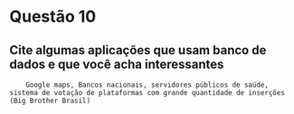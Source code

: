 # Questão 10

## Cite  algumas  aplicações  que  usam  banco  de  dados  e  que  você  acha interessantes

```
    Google maps, Bancos nacionais, servidores públicos de saúde, sistema de votação de plataformas com grande quantidade de inserções (Big Brother Brasil)
```
